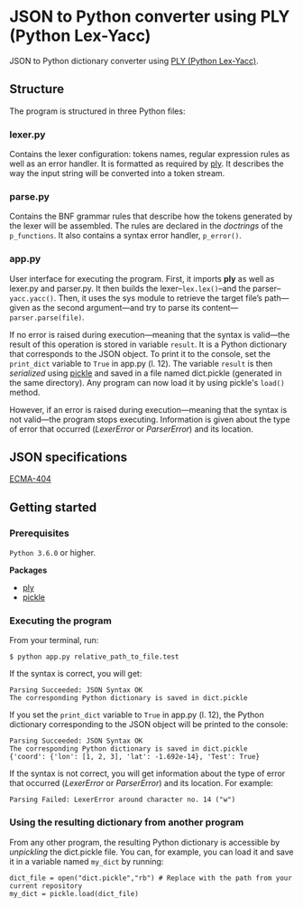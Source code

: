 # JSON to Python converter using PLY (Python Lex-Yacc)

JSON to Python dictionary converter using [PLY (Python Lex-Yacc)](http://www.dabeaz.com/ply/ply.html).

## Structure

The program is structured in three Python files:

### lexer.py

Contains the lexer configuration: tokens names, regular expression rules as well as an error handler. It is formatted as required by [ply](http://www.dabeaz.com/ply/ply.html). It describes the way the input string will be converted into a token stream.

### parse.py

Contains the BNF grammar rules that describe how the tokens generated by the lexer will be assembled. The rules are declared in the *doctrings* of the `p_functions`. It also contains a syntax error handler, `p_error()`.

### app.py

User interface for executing the program. First, it imports **ply** as well as lexer.py and parser.py. It then builds the lexer–`lex.lex()`–and the parser–`yacc.yacc()`. Then, it uses the sys module to retrieve the target file’s path—given as the second argument—and try to parse its content—`parser.parse(file)`. 

If no error is raised during execution—meaning that the syntax is valid—the result of this operation is stored in variable `result`. It is a Python dictionary that corresponds to the JSON object. To print it to the console, set the `print_dict`  variable to `True` in app.py (l. 12). The variable `result` is then *serialized* using [pickle](https://docs.python.org/3/library/pickle.html) and saved in a file named dict.pickle (generated in the same directory). Any program can now load it by using pickle's `load()` method.

However, if an error is raised during execution—meaning that the syntax is not valid—the program stops executing. Information is given about the type of error that occurred (*LexerError* or *ParserError*) and its location.

## JSON specifications

[ECMA-404](https://www.ecma-international.org/publications/files/ECMA-ST/ECMA-404.pdf)

## Getting started

### Prerequisites

`Python 3.6.0` or higher.

**Packages**
* [ply](http://www.dabeaz.com/ply/ply.html)
* [pickle](https://docs.python.org/3/library/pickle.html)


### Executing the program

From your terminal, run:

```
$ python app.py relative_path_to_file.test
```

If the syntax is correct, you will get:

```
Parsing Succeeded: JSON Syntax OK
The corresponding Python dictionary is saved in dict.pickle
```

If you set the `print_dict` variable to `True` in app.py (l. 12), the Python dictionary corresponding to the JSON object will be printed to the console:

```
Parsing Succeeded: JSON Syntax OK
The corresponding Python dictionary is saved in dict.pickle
{'coord': {'lon': [1, 2, 3], 'lat': -1.692e-14}, 'Test': True}
```

If the syntax is not correct, you will get information about the type of error that occurred (*LexerError* or *ParserError*) and its location. For example:

```
Parsing Failed: LexerError around character no. 14 ("w")
```

### Using the resulting dictionary from another program

From any other program, the resulting Python dictionary is accessible by *unpickling* the dict.pickle file. You can, for example, you can load it and save it in a variable named `my_dict` by running:

```
dict_file = open("dict.pickle","rb") # Replace with the path from your current repository
my_dict = pickle.load(dict_file)
```

